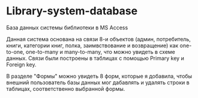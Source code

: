# Library-system-database
База данных системы библиотеки в MS Access

Данная система основана на связи 8-и объектов (админ, потребитель, книги, категории книг, полка, заимвствование и возвращение) как one-to-one, 
one-to-many и many-to-many, что можно увидеть в схеме данных. Связи были построены в таблицах с помощью Primary key и Foreign key.

В разделе "Формы" можно увидеть 8 форм, которые я добавила, чтобы внешний пользователь базы данных мог дабавлять и удалять строки в таблицах,
соответственно выбранной формы.
